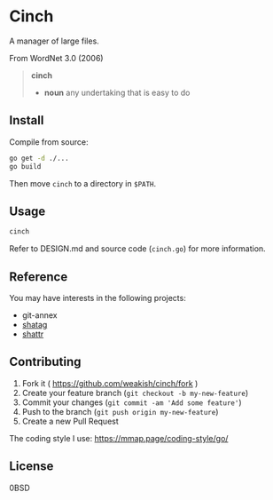 # Cinch

A manager of large files.

From WordNet 3.0 (2006)

> **cinch**
>
> - **noun** any undertaking that is easy to do

## Install

Compile from source:

```sh
go get -d ./...
go build
```

Then move `cinch` to a directory in `$PATH`.

## Usage

```sh
cinch
```

Refer to DESIGN.md and source code (`cinch.go`) for more information.

## Reference

You may have interests in the following projects:

- git-annex
- [shatag](https://bitbucket.org/maugier/shatag)
- [shattr](https://github.com/weakish/shattr)

## Contributing

1. Fork it ( https://github.com/weakish/cinch/fork )
2. Create your feature branch (`git checkout -b my-new-feature`)
3. Commit your changes (`git commit -am 'Add some feature'`)
4. Push to the branch (`git push origin my-new-feature`)
5. Create a new Pull Request

The coding style I use: https://mmap.page/coding-style/go/

## License

0BSD
